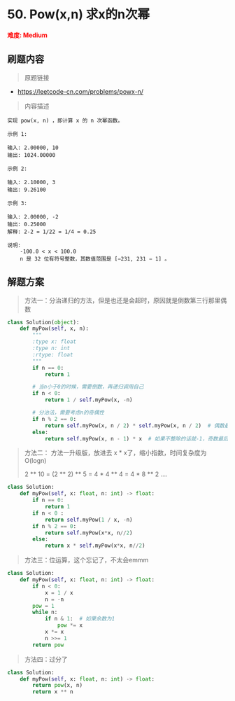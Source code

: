 # 50. Pow(x,n) 求x的n次幂

**<font color=red>难度: Medium</font>**

## 刷题内容

> 原题链接

* https://leetcode-cn.com/problems/powx-n/

> 内容描述

```
实现 pow(x, n) ，即计算 x 的 n 次幂函数。

示例 1:

输入: 2.00000, 10
输出: 1024.00000

示例 2:

输入: 2.10000, 3
输出: 9.26100

示例 3:

输入: 2.00000, -2
输出: 0.25000
解释: 2-2 = 1/22 = 1/4 = 0.25

说明:
    -100.0 < x < 100.0
    n 是 32 位有符号整数，其数值范围是 [−231, 231 − 1] 。
```

## 解题方案

> 方法一：分治递归的方法，但是也还是会超时，原因就是倒数第三行那里偶数

```python
class Solution(object):
	def myPow(self, x, n):
		"""
		:type x: float
		:type n: int
		:rtype: float
		"""
		if n == 0:
			return 1

		# 当n小于0的时候，需要倒数，再递归调用自己
		if n < 0:
			return 1 / self.myPow(x, -n)

		# 分治法，需要考虑n的奇偶性
		if n % 2 == 0:
			return self.myPow(x, n / 2) * self.myPow(x, n / 2)  # 偶数最后需要乘多个自身
		else:
			return self.myPow(x, n - 1) * x  # 如果不整除的话就-1，奇数最后需要乘多个x
```



> 方法二： 方法一升级版，放进去 x * x了，缩小指数，时间复杂度为 O(logn)
>
> 2 ** 10  =  (2 ** 2) ** 5 =  4 *  4 ** 4 = 4 * 8 ** 2 ....

```python
class Solution:
	def myPow(self, x: float, n: int) -> float:
		if n == 0: 
			return 1
		if n < 0 : 
			return self.myPow(1 / x, -n)
		if n % 2 == 0:
			return self.myPow(x*x, n//2)
		else:
			return x * self.myPow(x*x, n//2)
```



> 方法三：位运算，这个忘记了，不太会emmm

```python
class Solution:
    def myPow(self, x: float, n: int) -> float:
        if n < 0:
            x = 1 / x
            n = -n
        pow = 1
        while n:
            if n & 1:  # 如果余数为1
                pow *= x
            x *= x
            n >>= 1
        return pow
```



> 方法四：过分了

```python
class Solution:
    def myPow(self, x: float, n: int) -> float:
        return pow(x, n)
    	return x ** n
```

